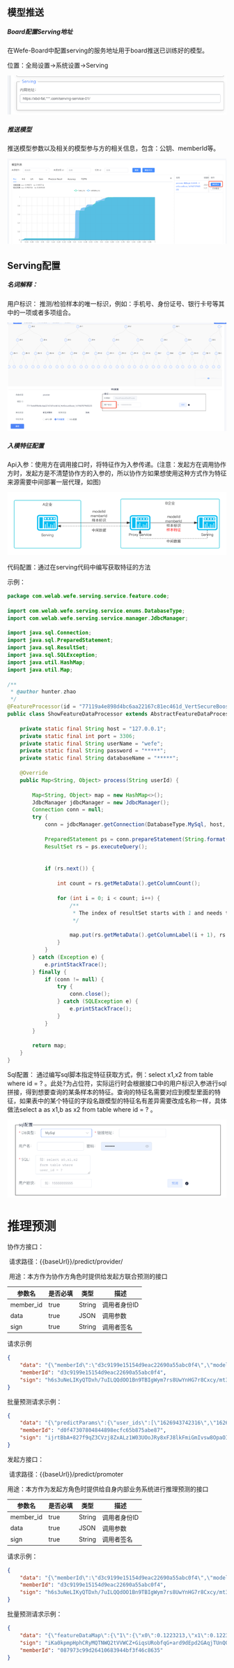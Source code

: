 ## 模型推送

##### Board配置Serving地址    

在Wefe-Board中配置serving的服务地址用于board推送已训练好的模型。

 

位置：全局设置->系统设置->Serving

![serving-在线预测](../../documents/开发文档/image/serving/配置Serving地址.png)

##### 推送模型

  推送模型参数以及相关的模型参与方的相关信息，包含：公钥、memberId等。

![serving-在线预测](../../documents/开发文档/image/serving/模型同步.png)





## Serving配置

##### 名词解释：

用户标识： 推测/检验样本的唯一标识，例如：手机号、身份证号、银行卡号等其中的一项或者多项组合。

![名词解释](../../documents/开发文档/image/serving/名词解释.png)



##### 入模特征配置

Api入参：使用方在调用接口时，将特征作为入参传递。(注意：发起方在调用协作方时，发起方是不清楚协作方的入参的，所以协作方如果想使用这种方式作为特征来源需要中间部署一层代理，如图)

![API入参](../../documents/开发文档/image/serving/API入参配置.png)

代码配置：通过在serving代码中编写获取特征的方法

示例：

```java
package com.welab.wefe.serving.service.feature.code;

import com.welab.wefe.serving.service.enums.DatabaseType;
import com.welab.wefe.serving.service.manager.JdbcManager;

import java.sql.Connection;
import java.sql.PreparedStatement;
import java.sql.ResultSet;
import java.sql.SQLException;
import java.util.HashMap;
import java.util.Map;

/**
 * @author hunter.zhao
 */
@FeatureProcessor(id = "77119a4e898d4bc6aa22167c81ec461d_VertSecureBoost_1619607079605235")
public class ShowFeatureDataProcessor extends AbstractFeatureDataProcessor {

    private static final String host = "127.0.0.1";
    private static final int port = 3306;
    private static final String userName = "wefe";
    private static final String password = "*****";
    private static final String databaseName = "*****";

    @Override
    public Map<String, Object> process(String userId) {

        Map<String, Object> map = new HashMap<>();
        JdbcManager jdbcManager = new JdbcManager();
        Connection conn = null;
        try {
            conn = jdbcManager.getConnection(DatabaseType.MySql, host, port, userName, password, databaseName);

            PreparedStatement ps = conn.prepareStatement(String.format("select * from provider where id=%s", userId));
            ResultSet rs = ps.executeQuery();


            if (rs.next()) {

                int count = rs.getMetaData().getColumnCount();

                for (int i = 0; i < count; i++) {
                    /**
                     * The index of resultSet starts with 1 and needs to be added with 1
                     */

                    map.put(rs.getMetaData().getColumnLabel(i + 1), rs.getObject(i + 1));
                }
            }
        } catch (Exception e) {
            e.printStackTrace();
        } finally {
            if (conn != null) {
                try {
                    conn.close();
                } catch (SQLException e) {
                    e.printStackTrace();
                }
            }
        }

        return map;
    }
}

```





Sql配置： 通过编写sql脚本指定特征获取方式，例：select x1,x2 from table where id = ? 。此处?为占位符，实际运行时会根据接口中的用户标识入参进行sql拼接，得到想要查询的某条样本的特征。查询的特征名需要对应到模型里面的特征，如果表中的某个特征的字段名跟模型的特征名有差异需要改成名称一样，具体做法select a as x1,b as x2 from table where id = ? 。

![SQL配置](../../documents/开发文档/image/serving/SQL配置.png)







# 推理预测

协作方接口：

​    请求路径：{{baseUrl}}/predict/provider/

​    用途：本方作为协作方角色时提供给发起方联合预测的接口

| 参数名    | 是否必填 | 类型   | 描述         |
| --------- | -------- | ------ | ------------ |
| member_id | true     | String | 调用者身份ID |
| data      | true     | JSON   | 调用参数     |
| sign      | true     | String | 调用者签名   |

请求示例

```json
{
    "data": "{\"memberId\":\"d3c9199e15154d9eac22690a55abc0f4\",\"modelId\":\"398bf490717547219dff2965deaa8df8_promoter_VertLR_16208726964963839\",\"seqNo\":\"2021051314225747286711\",\"userId\":\"15555555555\"}",
    "memberId": "d3c9199e15154d9eac22690a55abc0f4",
    "sign": "h6s3uNeLIKyQTDxh/7uILQQdOO1Bn9TBIgWym7rs8UwYnHG7r8Cxcy/mt34z7ErueOS/MBbS+06x2rCLk2lXKjNCt6OeZ6s0NqxMRaqnWAxffrIQTJ0g4bhOWDRX/VuId5mEFGaXF9qBN//BUSP7jRq3zR62MCDt3Fm3FTuWdu9eYU86AiF+KFZHYHi/I/DPn6Y+GX7Bg7xZWXpFRbyX+6Yit+e2lCB1gtrls9zO6/rP6TZ4Iezw/OnOgnXqKioJLHQ0rqVF3/Xu4Qzop4WMQxvJi5x0NjXYwyQzCPRTXnkVaEhSHeJ+lzZQG40YXI/Fcw2qJgEX3Eumcn6Zzc63YQ=="
}
```



批量预测请求示例：

```json
{
    "data": "{\"predictParams\":{\"user_ids\":[\"1626943742316\",\"1626943742391\",\"1626943742452\",\"1626943742521\",\"1626943742599\",\"1626943742663\",\"1626943742724\",\"1626943742793\",\"1626943742854\",\"1626943742916\",\"1626943742980\",\"1626943743049\",\"1626943743127\",\"1626943743196\",\"1626943743269\",\"1626943743342\",\"1626943743419\",\"1626943743502\",\"1626943743603\",\"1626943743685\",\"1626943743770\",\"1626943743860\",\"1626943743945\",\"1626943744019\",\"1626943744089\",\"1626943744178\",\"1626943744288\",\"1626943744390\",\"1626943744470\",\"1626943744552\"]},\"isBatch\":true,\"memberId\":\"d0f47307804844898ecfc65b875abe87\",\"modelId\":\"ca1c62f35e254461b95edbf65b49d618_VertSecureBoost_1619607079605235\",\"seqNo\":\"2021072216493149855416\"}",
    "memberId": "d0f47307804844898ecfc65b875abe87",
    "sign": "ijrtBbA+827f9qZ3CVzj8ZxALz1W03UOoJRy8xFJ8lkFmiGmIvsw8OpaOIdHJWgSfjmvwLYmOQ9rnrh09e5ToHD7ByKgOEXUwxEjMWaIWK4CKDLhqMccFLWoRk/jWWlxoyU7YyoPC4BZz3+houLK6SvMjmeZJqCAg5JU0divytkUfbQOGyd6K4qdhr3mHAL97nY7VxTi/NxNDXCEPUOpU/d0HvCAiuAfvIjc64bRWC69SXvO4YgQU6KT85n1DpDO+ts9t33yDgKqzshdtRlO4Z2ayXWBdrGqsp+epReccDd8kWQDDzlq72Y/onojGDTVrmvEqLzJSzKS71QrDLfs3w=="
}
```



 发起方接口：

​    请求路径：{{baseUrl}}/predict/promoter

​    用途：本方作为发起方角色时提供给自身内部业务系统进行推理预测的接口

| 参数名    | 是否必填 | 类型   | 描述         |
| --------- | -------- | ------ | ------------ |
| member_id | true     | String | 调用者身份ID |
| data      | true     | JSON   | 调用参数     |
| sign      | true     | String | 调用者签名   |

请求示例：

```json
{
    "data": "{\"memberId\":\"d3c9199e15154d9eac22690a55abc0f4\",\"modelId\":\"398bf490717547219dff2965deaa8df8_promoter_VertLR_16208726964963839\",\"seqNo\":\"2021051314225747286711\",\"userId\":\"15555555555\"}",
    "memberId": "d3c9199e15154d9eac22690a55abc0f4",
    "sign": "h6s3uNeLIKyQTDxh/7uILQQdOO1Bn9TBIgWym7rs8UwYnHG7r8Cxcy/mt34z7ErueOS/MBbS+06x2rCLk2lXKjNCt6OeZ6s0NqxMRaqnWAxffrIQTJ0g4bhOWDRX/VuId5mEFGaXF9qBN//BUSP7jRq3zR62MCDt3Fm3FTuWdu9eYU86AiF+KFZHYHi/I/DPn6Y+GX7Bg7xZWXpFRbyX+6Yit+e2lCB1gtrls9zO6/rP6TZ4Iezw/OnOgnXqKioJLHQ0rqVF3/Xu4Qzop4WMQxvJi5x0NjXYwyQzCPRTXnkVaEhSHeJ+lzZQG40YXI/Fcw2qJgEX3Eumcn6Zzc63YQ=="
}
```



批量预测请求示例：

```json
{
    "data": "{\"featureDataMap\":{\"1\":{\"x0\":0.1223213,\"x1\":0.1223213},\"2\":{}},\"modelId\":\"77119a4e898d4bc6aa22167c81ec461d_VertSecureBoost_1619607079605235\",\"userId\":235}",
    "sign": "iKa0kpmpHphCRyMQTNWQ2tVVWCZ+GiqsURobfqG+ard9dEpd2GAqjTUnQQS4CMD0Y6Tymfa03UjFhlJZpeVodeIAPI3eHXGdBnKGnKHJ35a7IBo/piTY1KC7zhKAbCuZ7C5RxSNmO2BcRnxAS8AizVjGImdphxZIIowMFpz4YP96kcx21pstriZaX2sL6TGMmjXHUBdAvxXjJ2ZrBABI+r7O9prt8bElXsgrYDBuY+BCm04ieG03AeCD7a9u9D/Ukou6BnDZWw6hobGZ8bNCPmOVU12Prg/KYlS5DCeJnQ0XjUiShxwNQAQNZEtsjjTw7GpYyi9jb/HMuADGP/zJPw==",
    "memberId": "087973c99d26410683944bf3f46c8635"
}
```

